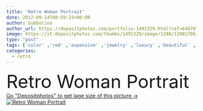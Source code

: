 ```yaml
---
title: 'Retro Woman Portrait'
date: 2012-09-14T08:59:23+00:00
author: Subbotina
author_url: https://depositphotos.com/portfolio-1491329.html?ref=64678756
image: https://st.depositphotos.com/thumbs/1491329/image/1280/12801786/api_thumb_450.jpg?forcejpeg=true
type: "post"
tags: ['color' ,'red' ,'expensive' ,'jewelry' ,'luxury' ,'beautiful' ,'art' ,'girl' ,'young' ,'beauty' ,'model' ,'portrait' ,'colour' ,'brown' ,'face' ,'brunette' ,'black' ,'dark' ,'classical' ,'style' ,'retro' ,'vintage' ,'wave' ,'hand' ,'fashion' ,'classic' ,'gloves' ,'hat' ,'wavy' ,'pearl' ,'necklace' ,'romantic' ,'glamour' ,'woman' ,'fingers' ,'with' ,'net' ,'make' ,'make up' ,'makeup' ,'wallpaper' ,'hairstyle' ,'in' ,'cap' ,'styled' ,'sexy' ,'pearls' ,'earrings' ,'lips' ,'glove' ]
categories: 
  - retro
---
```

<div aling="center">
            <font size="60"> Retro Woman Portrait</font>   
</div>
<div>
    <a href='https://st.depositphotos.com/thumbs/1491329/image/1280/12801786/api_thumb_450.jpg?forcejpeg=true?ref=64678756' target=_blank > Go "Depositphotos" to get lage size of this picture ->
        <img href='https://st.depositphotos.com/thumbs/1491329/image/1280/12801786/api_thumb_450.jpg?forcejpeg=true?ref=64678756' src='https://st.depositphotos.com/1491329/1280/i/950/depositphotos_12801786-stock-photo-retro-woman-portrait.jpg?forcejpeg=true' alt='Retro Woman Portrait' >
    </a>
</div>
